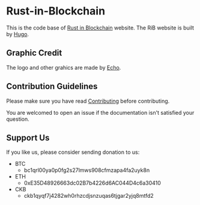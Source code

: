 # Rust-in-Blockchain

This is the code base of
[Rust in Blockchain](https://rustinblockchain.org/) website.
The RiB website is built by [Hugo](https://github.com/gohugoio/hugo).

## Graphic Credit

The logo and other grahics are made by [Echo](http://echoqi.net/).

## Contribution Guidelines

Please make sure you have read
[Contributing](https://rustinblockchain.org/contributing)
before contributing.

You are welcomed to open an issue
if the documentation isn't satisfied your question.

## Support Us

If you like us, please consider sending donation to us:   
- BTC
  - bc1qrl00ya0p0fg2s27lmws908cfmzapa4fa2uyk8n
- ETH
  - 0xE35D48926663dc02B7b4226d6AC044D4c6a30410
- CKB
  - ckb1qyqf7j4282wh0rhzcdjsnzuqas6tjgar2yjq8mtfd2

